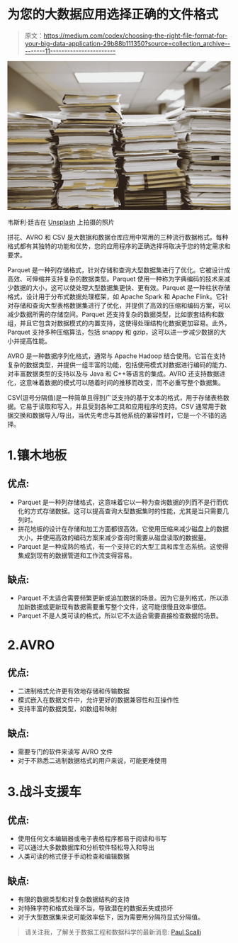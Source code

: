 # 为您的大数据应用选择正确的文件格式

> 原文：<https://medium.com/codex/choosing-the-right-file-format-for-your-big-data-application-29b88b111350?source=collection_archive---------11----------------------->

![](img/128d771cf7a7665c39bea78ac6e1c735.png)

韦斯利·廷吉在 [Unsplash](https://unsplash.com?utm_source=medium&utm_medium=referral) 上拍摄的照片

拼花、AVRO 和 CSV 是大数据和数据仓库应用中常用的三种流行数据格式。每种格式都有其独特的功能和优势，您的应用程序的正确选择将取决于您的特定需求和要求。

Parquet 是一种列存储格式，针对存储和查询大型数据集进行了优化。它被设计成高效、可伸缩并支持复杂的数据类型。Parquet 使用一种称为字典编码的技术来减少数据的大小，这可以使处理大型数据集更快、更有效。Parquet 是一种柱状存储格式，设计用于分布式数据处理框架，如 Apache Spark 和 Apache Flink。它针对存储和查询大型表格数据集进行了优化，并提供了高效的压缩和编码方案，可以减少数据所需的存储空间。Parquet 还支持复杂的数据类型，比如嵌套结构和数组，并且它包含对数据模式的内置支持，这使得处理结构化数据更加容易。此外，Parquet 支持多种压缩算法，包括 snappy 和 gzip，这可以进一步减少数据的大小并提高性能。

AVRO 是一种数据序列化格式，通常与 Apache Hadoop 结合使用。它旨在支持复杂的数据类型，并提供一组丰富的功能，包括使用模式对数据进行编码的能力、对丰富数据类型的支持以及与 Java 和 C++等语言的集成。AVRO 还支持数据进化，这意味着数据的模式可以随着时间的推移而改变，而不必重写整个数据集。

CSV(逗号分隔值)是一种简单且得到广泛支持的基于文本的格式，用于存储表格数据。它易于读取和写入，并且受到各种工具和应用程序的支持。CSV 通常用于数据交换和数据导入/导出，当优先考虑与其他系统的兼容性时，它是一个不错的选择。

# 1.镶木地板

## 优点:

*   Parquet 是一种列存储格式，这意味着它以一种为查询数据的列而不是行而优化的方式存储数据。这可以提高查询大型数据集时的性能，尤其是当只需要几列时。
*   拼花地板的设计在存储和加工方面都很高效。它使用压缩来减少磁盘上的数据大小，并使用高效的编码方案来减少查询时需要从磁盘读取的数据量。
*   Parquet 是一种成熟的格式，有一个支持它的大型工具和库生态系统。这使得集成到现有的数据管道和工作流变得容易。

## 缺点:

*   Parquet 不太适合需要频繁更新或追加数据的场景。因为它是列格式，所以添加新数据或更新现有数据需要重写整个文件，这可能很慢且效率很低。
*   Parquet 不是人类可读的格式，所以它不太适合需要直接检查数据的场景。

# 2.AVRO

## 优点:

*   二进制格式允许更有效地存储和传输数据
*   模式嵌入在数据文件中，允许更好的数据兼容性和互操作性
*   支持丰富的数据类型，如数组和映射

## 缺点:

*   需要专门的软件来读写 AVRO 文件
*   对于不熟悉二进制数据格式的用户来说，可能更难使用

# 3.战斗支援车

## 优点:

*   使用任何文本编辑器或电子表格程序都易于阅读和书写
*   可以通过大多数数据库和分析软件轻松导入和导出
*   人类可读的格式便于手动检查和编辑数据

## 缺点:

*   有限的数据类型和对复杂数据结构的支持
*   对特殊字符和格式处理不当，导致潜在的数据丢失或损坏
*   对于大型数据集来说可能效率低下，因为需要用分隔符显式分隔值。

> 请关注我，了解关于数据工程和数据科学的最新消息: [Paul Scalli](https://medium.com/u/1578151e227b?source=post_page-----a295d2f982d6--------------------------------)